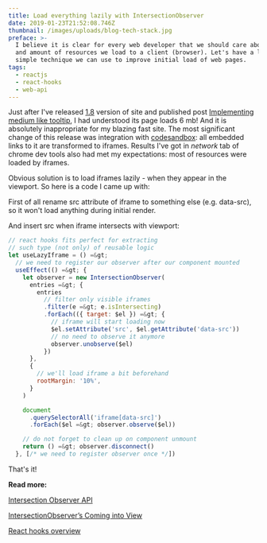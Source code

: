```yaml
---
title: Load everything lazily with IntersectionObserver
date: 2019-01-23T21:52:08.746Z
thumbnail: /images/uploads/blog-tech-stack.jpg
preface: >-
  I believe it is clear for every web developer that we should care about size
  and amount of resources we load to a client (browser). Let's have a look at a
  simple technique we can use to improve initial load of web pages.
tags:
  - reactjs
  - react-hooks
  - web-api
---
```

Just after I've released [1.8](https://www.nikitakirsanov.com/changelog/) version of site and published post [Implementing medium like tooltip](https://www.nikitakirsanov.com/blog/implementing-medium-like-tooltip/), I had understood its page loads 6 mb! And it is absolutely inappropriate for my blazing fast site. The most significant change of this release was integration with [codesandbox](https://codesandbox.io): all embedded links to it are transformed to iframes. Results I've got in _network_ tab of chrome dev tools also had met my expectations: most of resources were loaded by iframes.

Obvious solution is to load iframes lazily - when they appear in the viewport. So here is a code I came up with:

First of all rename src attribute of iframe to something else (e.g. data-src), so it won't load anything during initial render.

And insert src when iframe intersects with viewport:

```js
// react hooks fits perfect for extracting
// such type (not only) of reusable logic
let useLazyIframe = () =&gt;
  // we need to register our observer after our component mounted
  useEffect(() =&gt; {
    let observer = new IntersectionObserver(
      entries =&gt; {
        entries
          // filter only visible iframes
          .filter(e =&gt; e.isIntersecting)
          .forEach(({ target: $el }) =&gt; {
            // iframe will start loading now
            $el.setAttribute('src', $el.getAttribute('data-src'))
            // no need to observe it anymore
            observer.unobserve($el)
          })
      },
      {
        // we'll load iframe a bit beforehand
        rootMargin: '10%',
      }
    )

    document
      .querySelectorAll('iframe[data-src]')
      .forEach($el =&gt; observer.observe($el))

    // do not forget to clean up on component unmount
    return () =&gt; observer.disconnect()
  }, [/* we need to register observer once */])
```

That's it!

**Read more:**

[Intersection Observer API](https://developer.mozilla.org/en-US/docs/Web/API/Intersection_Observer_API)

[IntersectionObserver’s Coming into View](https://developers.google.com/web/updates/2016/04/intersectionobserver)

[React hooks overview](https://reactjs.org/docs/hooks-overview.html)
